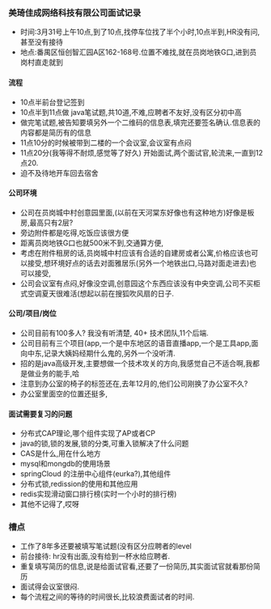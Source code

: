### 美琦佳成网络科技有限公司面试记录

- 时间:3月31号上午10点,到了10点,找停车位找了半个小时,10点半到,HR没有问,甚至没有接待
- 地点:番禺区恒创智汇园A区162-168号.位置不难找,就在员岗地铁G口,进到员岗村直走就到

#### 流程

- 10点半前台登记签到
- 10点半到11点做 java笔试题,共10道,不难,应聘者不友好,没有区分初中高
- 做完笔试题,被告知要填另外一个二维码的信息表,填完还要签名确认.信息表的内容都是简历有的信息
- 11点10分的时候被带到二楼的一个会议室,会议室有点闷
- 11点20分(我等得不耐烦,感觉等了好久) 开始面试,两个面试官,轮流来,一直到12点20.
- 迫不及待地开车回去宿舍

#### 公司环境

- 公司在员岗城中村创意园里面,(以前在天河棠东好像也有这种地方)好像是板房,最高只有2层?
- 旁边附件都是吃得,吃饭应该很方便
- 距离员岗地铁G口也就500米不到,交通算方便,
- 考虑在附件租房的话,员岗城中村应该有合适的自建房或者公寓,价格应该也可以接受,想环境好点的话去对面雅居乐(另外一个地铁出口,马路对面走进去)也可以接受,
- 公司会议室有点闷,好像没空调,创意园这个东西应该没有中央空调,公司不买柜式空调夏天很难活(想起以前在搜狐吹风扇的日子.

#### 公司/项目/岗位

- 公司目前有100多人? 我没有听清楚, 40+ 技术团队,11个后端.
- 公司目前有三个项目(app,一个是中东地区的语音直播app,一个是工具app,面向中东,记录大姨妈经期什么鬼的,另外一个没听清.
- 招的是java高级开发,主要想做一个技术攻关的方向,我感觉自己不适合啊,我都是做业务的能手,哈
- 注意到办公室的椅子的标签还在,去年12月的,他们公司刚换了办公室不久? 
- 办公室里面空的位置还挺多,

#### 面试需要复习的问题

- 分布式CAP理论,哪个组件实现了AP或者CP 
- java的锁,锁的发展,锁的分类,可重入锁解决了什么问题
- CAS是什么,用在什么地方
- mysql和mongdb的使用场景
- springCloud 的注册中心组件(eurka?),其他组件
- 分布式锁,redission的使用和其他应用
- redis实现滑动窗口排行榜(实时一个小时的排行榜)
- 其他不记得了,哎呀

### 槽点

- 工作了8年多还要被填写笔试题(没有区分应聘者的level
- 前台接待: hr没有出面,没有给到一杯水给应聘者.
- 重复填写简历的信息,说是给面试官看,还要了一份简历,其实面试官就看那份简历
- 面试得会议室很闷.
- 每个流程之间的等待的时间很长,比较浪费面试者的时间.

